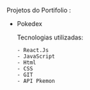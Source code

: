 Projetos do Portifolio :
  * Pokedex


      Tecnologias utilizadas:
      
      
        - React.Js
        - JavaScript
        - Html
        - CSS
        - GIT
        - API Pkemon
        
